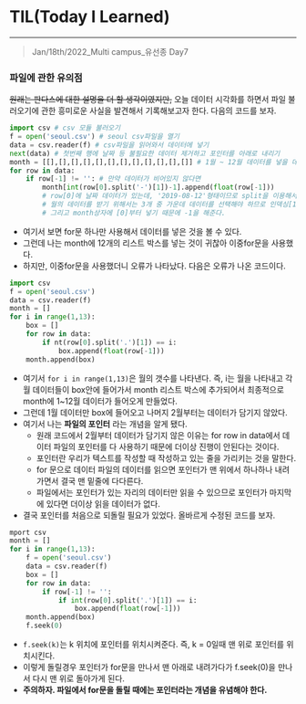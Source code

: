 # TIL(Today I Learned)

___

> Jan/18th/2022_Multi campus_유선종 Day7

### 파일에 관한 유의점
~~원래는 판다스에 대한 설명을 더 할 생각이였지만,~~ 오늘 데이터 시각화를 하면서 파일 불러오기에 관한 흥미로운 사실을 발견해서 기록해보고자 한다.   다음의 코드를 보자.
```python
import csv # csv 모듈 불러오기
f = open('seoul.csv') # seoul csv파일을 열기
data = csv.reader(f) # csv파일을 읽어와서 데이터에 넣기
next(data) # 첫번째 행에 날짜 등 불필요한 데이터 제거하고 포인터를 아래로 내리기
month = [[],[],[],[],[],[],[],[],[],[],[],[]] # 1월 ~ 12월 데이터를 넣을 데이터 상자
for row in data: 
    if row[-1] != '': # 만약 데이터가 비어있지 않다면
        month[int(row[0].split('-')[1])-1].append(float(row[-1]))
        # row[0]에 날짜 데이터가 있는데, '2019-08-12'형태이므로 split을 이용해서 '-'를 제거하고
        # 월의 데이터를 받기 위해서는 3개 중 가운데 데이터를 선택해야 하므로 인덱싱[1]을 넣는다.
        # 그리고 month상자에 [0]부터 넣기 때문에 -1을 해준다.
```
- 여기서 보면 for문 하나만 사용해서 데이터를 넣은 것을 볼 수 있다.
- 그런데 나는 month에 12개의 리스트 박스를 넣는 것이 귀찮아 이중for문을 사용했다.
- 하지만, 이중for문을 사용했더니 오류가 나타났다. 다음은 오류가 나온 코드이다.
```python
import csv
f = open('seoul.csv')
data = csv.reader(f)
month = []
for i in range(1,13):
    box = []
    for row in data:
        if nt(row[0].split('.')[1]) == i:
            box.append(float(row[-1]))
    month.append(box)
```
- 여기서 `for i in range(1,13)`은 월의 갯수를 나타낸다. 즉, i는 월을 나타내고 각 월 데이터들이 box안에 들어가서 month 리스트 박스에 추가되어서 최종적으로 month에 1~12월 데이터가 들어오게 만들었다.
- 그런데 1월 데이터만 box에 들어오고 나머지 2월부터는 데이터가 담기지 않았다.
- 여기서 나는 __파일의 포인터__ 라는 개념을 알게 됐다.
  - 원래 코드에서 2월부터 데이터가 담기지 않은 이유는 for row in data에서 데이터 파일의 포인터를 다 사용하기 때문에 더이상 진행이 안된다는 것이다.
  - 포인터란 우리가 텍스트를 작성할 때 작성하고 있는 줄을 가리키는 것을 말한다.
  - for 문으로 데이터 파일의 데이터를 읽으면 포인터가 맨 위에서 하나하나 내려가면서 결국 맨 밑줄에 다다른다.
  - 파일에서는 포인터가 있는 자리의 데이터만 읽을 수 있으므로 포인터가 마지막에 있다면 더이상 읽을 데이터가 없다.
- 결국 포인터를 처음으로 되돌릴 필요가 있었다. 올바르게 수정된 코드를 보자.

```python
mport csv
month = []
for i in range(1,13):
    f = open('seoul.csv')
    data = csv.reader(f)
    box = []
    for row in data:
        if row[-1] != '':
            if int(row[0].split('.')[1]) == i:
                box.append(float(row[-1]))
    month.append(box)
    f.seek(0)
```
- `f.seek(k)`는 k 위치에 포인터를 위치시켜준다. 즉, k = 0일때 맨 위로 포인터를 위치시킨다.
- 이렇게 돌릴경우 포인터가 for문을 만나서 맨 아래로 내려가다가 f.seek(0)을 만나서 다시 맨 위로 돌아가게 된다.
- __주의하자. 파일에서 for문을 돌릴 때에는 포인터라는 개념을 유념해야 한다.__